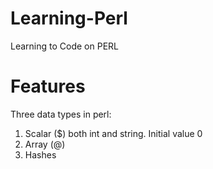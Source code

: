 # Learning-Perl
Learning to Code on PERL

# Features
Three data types in perl: 
1. Scalar ($) both int and string. Initial value 0
2. Array (@)
3. Hashes
